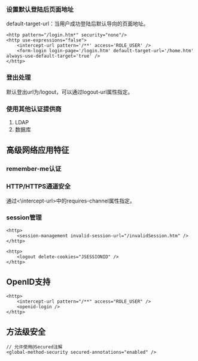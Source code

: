 ### 设置默认登陆后页面地址

default-target-url：当用户成功登陆后默认导向的页面地址。

	<http pattern="/login.htm*" security="none"/>
	<http use-expressions="false">
		<intercept-url pattern='/**' access='ROLE_USER' />
		<form-login login-page='/login.htm' default-target-url='/home.htm' always-use-default-target='true' />
	</http>

### 登出处理

默认登出url为/logout，可以通过logout-url属性指定。

### 使用其他认证提供商

1. LDAP
2. 数据库

## 高级网络应用特征

### remember-me认证

### HTTP/HTTPS通道安全

通过<\intercept-url>中的requires-channel属性指定。

### session管理

	<http>
		<session-management invalid-session-url="/invalidSession.htm" />
	</http>

	<http>
		<logout delete-cookies="JSESSIONID" />
	</http>

## OpenID支持

	<http>
		<intercept-url pattern="/**" access="ROLE_USER" />
		<openid-login />
	</http>

## 方法级安全

	// 允许使用@Secured注解
	<global-method-security secured-annotations="enabled" />

